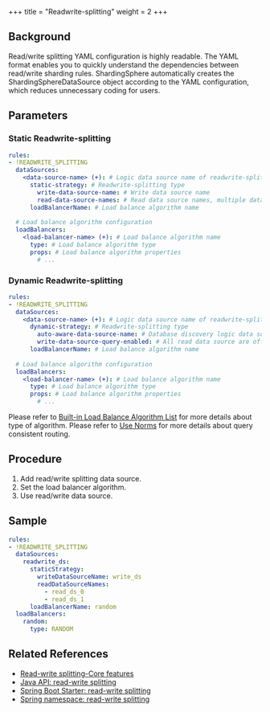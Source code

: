 +++
title = "Readwrite-splitting"
weight = 2
+++

## Background
Read/write splitting YAML configuration is highly readable. The YAML format enables you to quickly understand the dependencies between read/write sharding rules. ShardingSphere automatically creates the ShardingSphereDataSource object according to the YAML configuration, which reduces unnecessary coding for users.

## Parameters

### Static Readwrite-splitting

```yaml
rules:
- !READWRITE_SPLITTING
  dataSources:
    <data-source-name> (+): # Logic data source name of readwrite-splitting
      static-strategy: # Readwrite-splitting type
        write-data-source-name: # Write data source name
        read-data-source-names: # Read data source names, multiple data source names separated with comma
      loadBalancerName: # Load balance algorithm name
  
  # Load balance algorithm configuration
  loadBalancers:
    <load-balancer-name> (+): # Load balance algorithm name
      type: # Load balance algorithm type
      props: # Load balance algorithm properties
        # ...
```

### Dynamic Readwrite-splitting

```yaml
rules:
- !READWRITE_SPLITTING
  dataSources:
    <data-source-name> (+): # Logic data source name of readwrite-splitting
      dynamic-strategy: # Readwrite-splitting type
        auto-aware-data-source-name: # Database discovery logic data source name
        write-data-source-query-enabled: # All read data source are offline, write data source whether the data source is responsible for read traffic
      loadBalancerName: # Load balance algorithm name
  
  # Load balance algorithm configuration
  loadBalancers:
    <load-balancer-name> (+): # Load balance algorithm name
      type: # Load balance algorithm type
      props: # Load balance algorithm properties
        # ...
```

Please refer to [Built-in Load Balance Algorithm List](/en/user-manual/shardingsphere-jdbc/builtin-algorithm/load-balance) for more details about type of algorithm.
Please refer to [Use Norms](/en/features/readwrite-splitting/use-norms) for more details about query consistent routing.

## Procedure
1. Add read/write splitting data source.
2. Set the load balancer algorithm.
3. Use read/write data source.

## Sample
```yaml
rules:
- !READWRITE_SPLITTING
  dataSources:
    readwrite_ds:
      staticStrategy:
        writeDataSourceName: write_ds
        readDataSourceNames:
          - read_ds_0
          - read_ds_1
      loadBalancerName: random
  loadBalancers:
    random:
      type: RANDOM
```

## Related References

- [Read-write splitting-Core features](/en/features/readwrite-splitting/)
- [Java API: read-write splitting](/en/user-manual/shardingsphere-jdbc/java-api/rules/readwrite-splitting/)
- [Spring Boot Starter: read-write splitting](/en/user-manual/shardingsphere-jdbc/spring-boot-starter/rules/readwrite-splitting/)
- [Spring namespace: read-write splitting](/en/user-manual/shardingsphere-jdbc/spring-namespace/rules/readwrite-splitting/)
